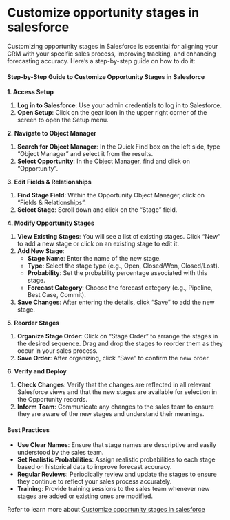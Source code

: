 # Customize opportunity stages in salesforce

Customizing opportunity stages in Salesforce is essential for aligning your CRM with your specific sales process, improving tracking, and enhancing forecasting accuracy. Here’s a step-by-step guide on how to do it:

#### Step-by-Step Guide to Customize Opportunity Stages in Salesforce

**1. Access Setup**

1. **Log in to Salesforce**: Use your admin credentials to log in to Salesforce.
2. **Open Setup**: Click on the gear icon in the upper right corner of the screen to open the Setup menu.

**2. Navigate to Object Manager**

1. **Search for Object Manager**: In the Quick Find box on the left side, type “Object Manager” and select it from the results.
2. **Select Opportunity**: In the Object Manager, find and click on “Opportunity”.

**3. Edit Fields & Relationships**

1. **Find Stage Field**: Within the Opportunity Object Manager, click on “Fields & Relationships”.
2. **Select Stage**: Scroll down and click on the “Stage” field.

**4. Modify Opportunity Stages**

1. **View Existing Stages**: You will see a list of existing stages. Click “New” to add a new stage or click on an existing stage to edit it.
2. **Add New Stage**:
   * **Stage Name**: Enter the name of the new stage.
   * **Type**: Select the stage type (e.g., Open, Closed/Won, Closed/Lost).
   * **Probability**: Set the probability percentage associated with this stage.
   * **Forecast Category**: Choose the forecast category (e.g., Pipeline, Best Case, Commit).
3. **Save Changes**: After entering the details, click “Save” to add the new stage.

**5. Reorder Stages**

1. **Organize Stage Order**: Click on “Stage Order” to arrange the stages in the desired sequence. Drag and drop the stages to reorder them as they occur in your sales process.
2. **Save Order**: After organizing, click “Save” to confirm the new order.

**6. Verify and Deploy**

1. **Check Changes**: Verify that the changes are reflected in all relevant Salesforce views and that the new stages are available for selection in the Opportunity records.
2. **Inform Team**: Communicate any changes to the sales team to ensure they are aware of the new stages and understand their meanings.

#### Best Practices

* **Use Clear Names**: Ensure that stage names are descriptive and easily understood by the sales team.
* **Set Realistic Probabilities**: Assign realistic probabilities to each stage based on historical data to improve forecast accuracy.
* **Regular Reviews**: Periodically review and update the stages to ensure they continue to reflect your sales process accurately.
* **Training**: Provide training sessions to the sales team whenever new stages are added or existing ones are modified.

Refer to learn more about [Customize opportunity stages in salesforce](customize-opportunity-stages-in-salesforce.md#step-by-step-guide-to-customize-opportunity-stages-in-salesforce)
